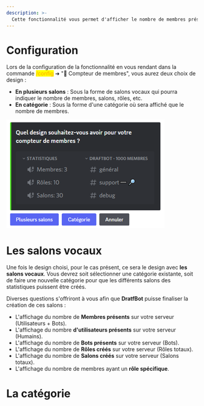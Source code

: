 ```yaml
---
description: >-
  Cette fonctionnalité vous permet d'afficher le nombre de membres présents sur votre serveur.
---
```


# Configuration

Lors de la configuration de la fonctionnalité en vous rendant dans la commande <mark style="color:orange;">/config</mark> ➜ "🧮 Compteur de membres", vous aurez deux choix de design :

- **En plusieurs salons** : Sous la forme de salons vocaux qui pourra indiquer le nombre de membres, salons, rôles, etc.
- **En catégorie** : Sous la forme d'une catégorie où sera affiché que le nombre de membres.

![Aperçu de la question](../.gitbook/assets/membercount/membercount1.png)

# Les salons vocaux

Une fois le design choisi, pour le cas présent, ce sera le design avec **les salons vocaux**. Vous devrez soit sélectionner une catégorie existante, soit de faire une nouvelle catégorie pour que les différents salons des statistiques puissent être créés.

Diverses questions s'offriront à vous afin que **DratfBot** puisse finaliser la création de ces salons :

- L'affichage du nombre de **Membres présents** sur votre serveur (Utilisateurs + Bots).
- L'affichage du nombre **d'utilisateurs présents** sur votre serveur (Humains).
- L'affichage du nombre de **Bots présents** sur votre serveur (Bots).
- L'affichage du nombre de **Rôles créés** sur votre serveur (Rôles totaux).
- L'affichage du nombre de **Salons créés** sur votre serveur (Salons totaux).
- L'affichage du nombre de membres ayant un **rôle spécifique**.

# La catégorie